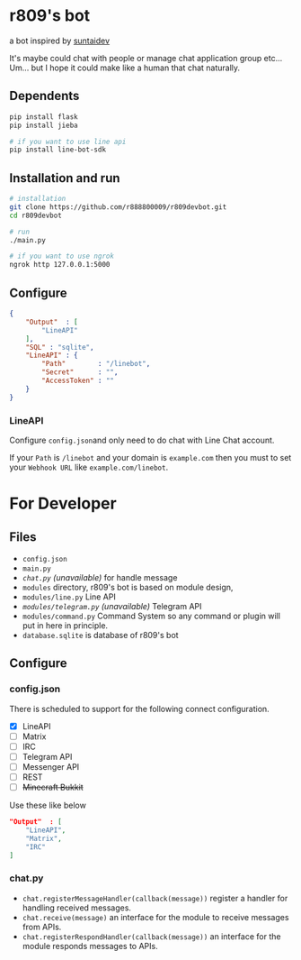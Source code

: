 # r809's bot
a bot inspired by [suntaidev](https://github.com/moontai0724/suntaidev)

It's maybe could chat with people or manage chat application group etc...
Um... but I hope it could make like a human that chat naturally.

## Dependents
``` bash
pip install flask   
pip install jieba 

# if you want to use line api
pip install line-bot-sdk
```

## Installation and run
``` bash
# installation
git clone https://github.com/r888800009/r809devbot.git
cd r809devbot

# run
./main.py

# if you want to use ngrok
ngrok http 127.0.0.1:5000
```

## Configure
``` Json
{
    "Output"  : [
        "LineAPI"
    ],
    "SQL" : "sqlite",
    "LineAPI" : {
        "Path"        : "/linebot",
        "Secret"      : "",
        "AccessToken" : ""
    }
}

```

### LineAPI
Configure `config.json`and only need to do chat with Line Chat account.

If your `Path` is `/linebot` and your domain is `example.com` then you
must to set your `Webhook URL` like `example.com/linebot`.

# For Developer
## Files
- `config.json`
- `main.py`
- *`chat.py` (unavailable)* for handle message
- `modules` directory, r809's bot is based on module design,
- `modules/line.py` Line API
- *`modules/telegram.py` (unavailable)* Telegram API 
- `modules/command.py` Command System
so any command or plugin will put in here in principle.
- `database.sqlite` is database of r809's bot 
<!-- - `core` is a source code of core of r809's bot -->

## Configure
### config.json
There is  scheduled to support for the following connect configuration.
- [x] LineAPI
- [ ] Matrix
- [ ] IRC
- [ ] Telegram API
- [ ] Messenger API
- [ ] REST
- [ ] ~~Minecraft Bukkit~~

Use these like below
``` Json
"Output"  : [
    "LineAPI",
    "Matrix",
    "IRC"
]
```
### chat.py
- `chat.registerMessageHandler(callback(message))` register a handler for handling received messages. 
- `chat.receive(message)` an interface for the module to receive messages from APIs.
- `chat.registerRespondHandler(callback(message))` an interface for the module responds messages to APIs.
